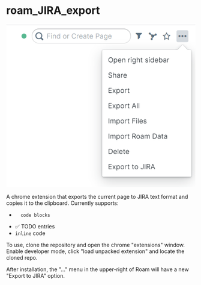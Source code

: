 # roam_JIRA_export

![proof it worked at some point](./jiraexport.png)

A chrome extension that exports the current page to JIRA text format and copies it to the clipboard. Currently supports:

* ```
    code blocks
  ``` 
* :white_check_mark: TODO entries
* `inline` code

To use, clone the repository and open the chrome "extensions" window. Enable developer mode, click "load unpacked extension" and locate the cloned repo.

After installation, the "..." menu in the upper-right of Roam will have a new "Export to JIRA" option.
